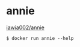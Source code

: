 # annie

[iawia002/annie](https://github.com/iawia002/annie)

```shell
$ docker run annie --help
```